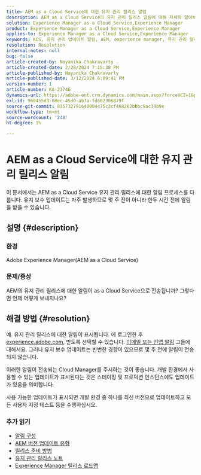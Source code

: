 ```yaml
---
title: AEM as a Cloud Service에 대한 유지 관리 릴리스 알림
description: AEM as a Cloud Service의 유지 관리 릴리스 알림에 대해 자세히 알아보기
solution: Experience Manager as a Cloud Service,Experience Manager
product: Experience Manager as a Cloud Service,Experience Manager
applies-to: Experience Manager as a Cloud Service,Experience Manager
keywords: KCS, 유지 관리 업데이트 알림, AEM, experience manager, 유지 관리 릴리스, cloud manager
resolution: Resolution
internal-notes: null
bug: false
article-created-by: Nayanika Chakravarty
article-created-date: 2/28/2024 7:15:38 PM
article-published-by: Nayanika Chakravarty
article-published-date: 3/12/2024 6:09:41 PM
version-number: 1
article-number: KA-23746
dynamics-url: https://adobe-ent.crm.dynamics.com/main.aspx?forceUCI=1&pagetype=entityrecord&etn=knowledgearticle&id=9576dbbf-6dd6-ee11-9079-6045bd0065f9
exl-id: 960455d3-68ec-45d0-ab7a-fd662306879f
source-git-commit: 835732791640004475c3cf468262bbbc9ac34b9e
workflow-type: tm+mt
source-wordcount: '248'
ht-degree: 1%

---
```


# AEM as a Cloud Service에 대한 유지 관리 릴리스 알림


이 문서에서는 AEM as a Cloud Service 유지 관리 릴리스에 대한 알림 프로세스를 다룹니다. 유지 보수 업데이트는 자주 발생하므로 몇 주 전이 아니라 한두 시간 전에 알림을 받을 수 있습니다.

## 설명 {#description}


### 환경

Adobe Experience Manager(AEM as a Cloud Service)

### 문제/증상

AEM의 유지 관리 릴리스에 대한 알림이 as a Cloud Service으로 전송됩니까? 그렇다면 언제 어떻게 보내지나요?


## 해결 방법 {#resolution}


예. 유지 관리 릴리스에 대한 알림이 표시됩니다. 에 로그인한 후 [experience.adobe.com](https://experience.adobe.com), 받도록 선택할 수 있습니다. [이메일 또는 인앱 알림](https://experienceleague.adobe.com/docs/experience-manager-cloud-service/content/implementing/using-cloud-manager/notifications.html?lang=en) 그들에 대해서요. 그러나 유지 보수 업데이트는 빈번한 경향이 있으므로 몇 주 전에 알림이 전송되지 않습니다.

이러한 알림이 전송되는 Cloud Manager를 주시하는 것이 좋습니다. 개발 환경에서 사용할 수 있는 업데이트가 표시된다는 것은 스테이징 및 프로덕션 인스턴스에도 업데이트가 있음을 의미합니다.

사용 가능한 업데이트가 표시되면 개발 환경 중 하나를 최신 버전으로 업데이트하고 모든 사용자 지정 테스트 등을 수행하십시오.

### 추가 읽기

- [알림 구성](https://experienceleague.adobe.com/docs/experience-manager-cloud-service/content/implementing/using-cloud-manager/notifications.html?lang=en#configuration)
- [AEM 버전 업데이트 유형](https://experienceleague.adobe.com/docs/experience-manager-cloud-service/content/implementing/deploying/aem-version-updates.html?lang=en#update-types)
- [릴리스 준비 방법](https://experienceleague.adobe.com/docs/experience-manager-cloud-service/content/release-notes/home.html?lang=en#how-to-prepare)
- [유지 관리 릴리스 노트](https://experienceleague.adobe.com/docs/experience-manager-cloud-service/content/release-notes/maintenance/latest.html?lang=en)
- [Experience Manager 릴리스 로드맵](https://experienceleague.adobe.com/docs/experience-manager-release-information/aem-release-updates/update-releases-roadmap.html?lang=en#aem-as-cloud-service)
